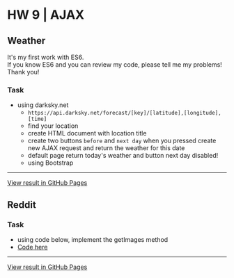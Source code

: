 # HW 9 | AJAX

## Weather

It's my first work with ES6. <br />
If you know ES6 and you can review my code, please tell me my problems! <br />
Thank you! <br />

### Task

- using darksky.net
    - `https://api.darksky.net/forecast/[key]/[latitude],[longitude],[time]`
    - find your location
    - create HTML document with location title
    - create two buttons `before` and `next day` when you pressed create new AJAX request and return the weather for this date
    - default page return today's weather and button next day disabled!
    - using Bootstrap


---

[View result in GitHub Pages](https://mvolodya.github.io/hw-9-AJAX/weather)


## Reddit

### Task
- using code below, implement the getImages method
- [Code here](http://pastebin.com/1CRuNygJ)

---

[View result in GitHub Pages](https://mvolodya.github.io/hw-9-AJAX/reddit)
